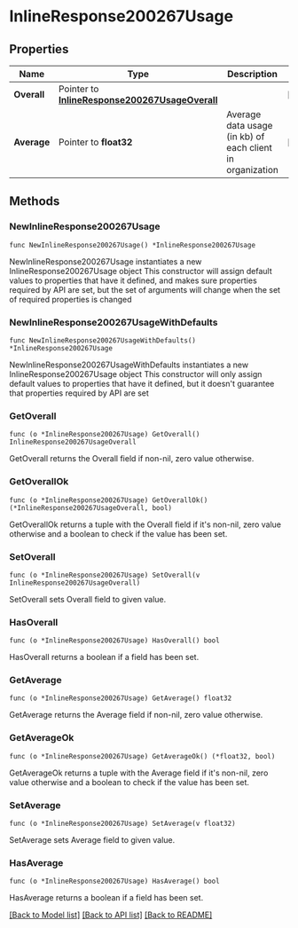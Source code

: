 # InlineResponse200267Usage

## Properties

Name | Type | Description | Notes
------------ | ------------- | ------------- | -------------
**Overall** | Pointer to [**InlineResponse200267UsageOverall**](InlineResponse200267UsageOverall.md) |  | [optional] 
**Average** | Pointer to **float32** | Average data usage (in kb) of each client in organization | [optional] 

## Methods

### NewInlineResponse200267Usage

`func NewInlineResponse200267Usage() *InlineResponse200267Usage`

NewInlineResponse200267Usage instantiates a new InlineResponse200267Usage object
This constructor will assign default values to properties that have it defined,
and makes sure properties required by API are set, but the set of arguments
will change when the set of required properties is changed

### NewInlineResponse200267UsageWithDefaults

`func NewInlineResponse200267UsageWithDefaults() *InlineResponse200267Usage`

NewInlineResponse200267UsageWithDefaults instantiates a new InlineResponse200267Usage object
This constructor will only assign default values to properties that have it defined,
but it doesn't guarantee that properties required by API are set

### GetOverall

`func (o *InlineResponse200267Usage) GetOverall() InlineResponse200267UsageOverall`

GetOverall returns the Overall field if non-nil, zero value otherwise.

### GetOverallOk

`func (o *InlineResponse200267Usage) GetOverallOk() (*InlineResponse200267UsageOverall, bool)`

GetOverallOk returns a tuple with the Overall field if it's non-nil, zero value otherwise
and a boolean to check if the value has been set.

### SetOverall

`func (o *InlineResponse200267Usage) SetOverall(v InlineResponse200267UsageOverall)`

SetOverall sets Overall field to given value.

### HasOverall

`func (o *InlineResponse200267Usage) HasOverall() bool`

HasOverall returns a boolean if a field has been set.

### GetAverage

`func (o *InlineResponse200267Usage) GetAverage() float32`

GetAverage returns the Average field if non-nil, zero value otherwise.

### GetAverageOk

`func (o *InlineResponse200267Usage) GetAverageOk() (*float32, bool)`

GetAverageOk returns a tuple with the Average field if it's non-nil, zero value otherwise
and a boolean to check if the value has been set.

### SetAverage

`func (o *InlineResponse200267Usage) SetAverage(v float32)`

SetAverage sets Average field to given value.

### HasAverage

`func (o *InlineResponse200267Usage) HasAverage() bool`

HasAverage returns a boolean if a field has been set.


[[Back to Model list]](../README.md#documentation-for-models) [[Back to API list]](../README.md#documentation-for-api-endpoints) [[Back to README]](../README.md)



